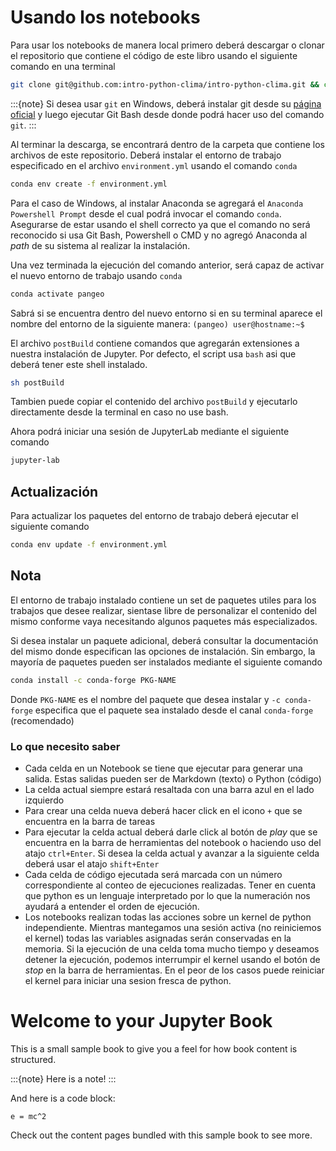 # Usando los notebooks

Para usar los notebooks de manera local primero deberá descargar o clonar el repositorio que contiene el código de este libro usando el siguiente comando en una terminal

```bash
git clone git@github.com:intro-python-clima/intro-python-clima.git && cd intro-python-clima
```

:::{note}
Si desea usar `git` en Windows, deberá instalar git desde su [página oficial](https://git-scm.com/downloads) y luego ejecutar Git Bash desde donde podrá hacer uso del comando `git`.
:::

Al terminar la descarga, se encontrará dentro de la carpeta que contiene los archivos de este repositorio. Deberá instalar el entorno de trabajo especificado en el archivo `environment.yml` usando el comando `conda`

```bash
conda env create -f environment.yml
```

Para el caso de Windows, al instalar Anaconda se agregará el `Anaconda Powershell Prompt` desde el cual podrá invocar el comando `conda`. Asegurarse de estar usando el shell correcto ya que el comando no será reconocido si usa Git Bash, Powershell o CMD y no agregó Anaconda al _path_ de su sistema al realizar la instalación.

Una vez terminada la ejecución del comando anterior, será capaz de activar el nuevo entorno de trabajo usando `conda`

```bash
conda activate pangeo
```

Sabrá si se encuentra dentro del nuevo entorno si en su terminal aparece el nombre del entorno de la siguiente manera: `(pangeo) user@hostname:~$`

El archivo `postBuild` contiene comandos que agregarán extensiones a nuestra instalación de Jupyter. Por defecto, el script usa `bash` asi que deberá tener este shell instalado.

```bash
sh postBuild
```

Tambien puede copiar el contenido del archivo `postBuild` y ejecutarlo directamente desde la terminal en caso no use bash.

Ahora podrá iniciar una sesión de JupyterLab mediante el siguiente comando

```bash
jupyter-lab
```

## Actualización

Para actualizar los paquetes del entorno de trabajo deberá ejecutar el siguiente comando

```bash
conda env update -f environment.yml
```

## Nota

El entorno de trabajo instalado contiene un set de paquetes utiles para los trabajos que desee realizar, sientase libre de personalizar el contenido del mismo conforme vaya necesitando algunos paquetes más especializados.

Si desea instalar un paquete adicional, deberá consultar la documentación del mismo donde especifican las opciones de instalación. Sin embargo, la mayoría de paquetes pueden ser instalados mediante el siguiente comando

```bash
conda install -c conda-forge PKG-NAME
```

Donde `PKG-NAME` es el nombre del paquete que desea instalar y `-c conda-forge` especifica que el paquete sea instalado desde el canal `conda-forge` (recomendado)


### Lo que necesito saber

- Cada celda en un Notebook se tiene que ejecutar para generar una salida. Estas salidas pueden ser de Markdown (texto) o Python (código)
- La celda actual siempre estará resaltada con una barra azul en el lado izquierdo
- Para crear una celda nueva deberá hacer click en el icono `+` que se encuentra en la barra de tareas
- Para ejecutar la celda actual deberá darle click al botón de _play_ que se encuentra en la barra de herramientas del notebook o haciendo uso del atajo `ctrl+Enter`. Si desea la celda actual y avanzar a la siguiente celda deberá usar el atajo `shift+Enter`
- Cada celda de código ejecutada será marcada con un número correspondiente al conteo de ejecuciones realizadas. Tener en cuenta que python es un lenguaje interpretado por lo que la numeración nos ayudará a entender el orden de ejecución.
- Los notebooks realizan todas las acciones sobre un kernel de python independiente. Mientras mantegamos una sesión activa (no reiniciemos el kernel) todas las variables asignadas serán conservadas en la memoria. Si la ejecución de una celda toma mucho tiempo y deseamos detener la ejecución, podemos interrumpir el kernel usando el botón de _stop_ en la barra de herramientas. En el peor de los casos puede reiniciar el kernel para iniciar una sesion fresca de python.

# Welcome to your Jupyter Book

This is a small sample book to give you a feel for how book content is
structured.

:::{note}
Here is a note!
:::

And here is a code block:

```
e = mc^2
```

Check out the content pages bundled with this sample book to see more.
